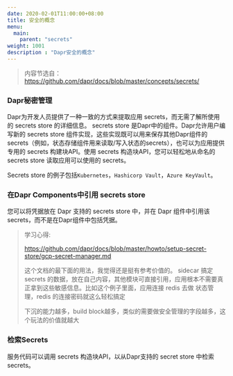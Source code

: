 ```yaml
---
date: 2020-02-01T11:00:00+08:00
title: 安全的概念
menu:
  main:
    parent: "secrets"
weight: 1001
description : "Dapr安全的概念"
---
```


> 内容节选自：https://github.com/dapr/docs/blob/master/concepts/secrets/



### Dapr秘密管理

Dapr为开发人员提供了一种一致的方式来提取应用 secrets，而无需了解所使用的 secrets store 的详细信息。 secrets store 是Dapr中的组件。Dapr允许用户编写新的  secrets store  组件实现，这些实现既可以用来保存其他Dapr组件的 secrets（例如，状态存储组件用来读取/写入状态的secrets），也可以为应用提供专用的 secrets 构建块API。使用 secrets 构造块API，您可以轻松地从命名的 secrets store 读取应用可以使用的 secrets。

Secrets store 的例子包括`Kubernetes`，`Hashicorp Vault`，`Azure KeyVault`。

### 在Dapr Components中引用 secrets store

您可以将凭据放在 Dapr 支持的 secrets store 中，并在 Dapr 组件中引用该 secrets，而不是在Dapr组件中包括凭据。

> 学习心得:
>
> https://github.com/dapr/docs/blob/master/howto/setup-secret-store/gcp-secret-manager.md
>
> 这个文档的最下面的用法，我觉得还是挺有参考价值的。 sidecar 搞定 secrets 的数据，放在自己内容，其他模块可直接引用，应用根本不需要真正拿到这些敏感信息。比如这个例子里面，应用连接 redis 去做 状态管理，redis 的连接密码就这么轻松搞定
> 
> 下沉的能力越多，build block越多，类似的需要做安全管理的字段越多，这个玩法的价值就越大



### 检索Secrets

服务代码可以调用 secrets 构造块API，以从Dapr支持的 secret store 中检索 secrets。



